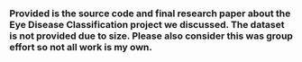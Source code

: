 ### Provided is the source code and final research paper about the Eye Disease Classification project we discussed. The dataset is not provided due to size. Please also consider this was group effort so not all work is my own. 
